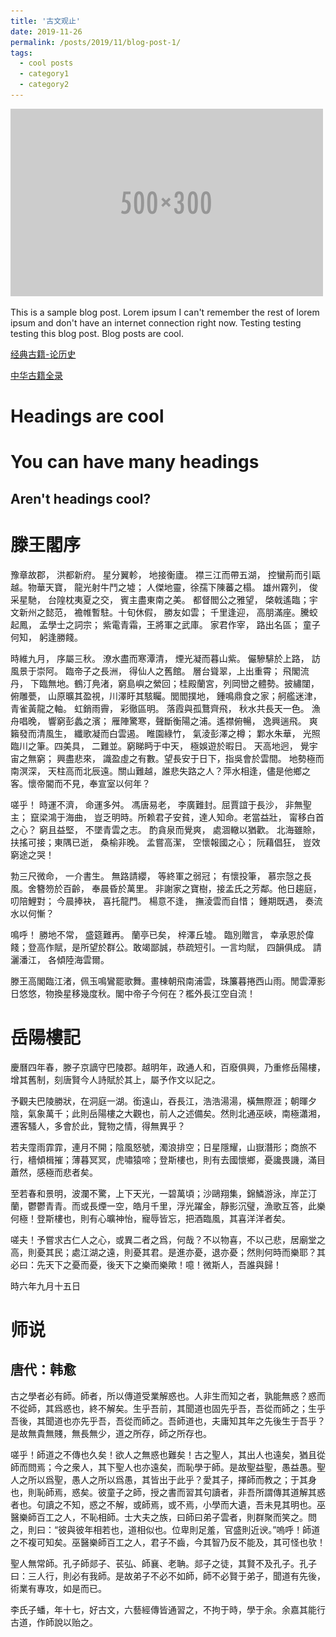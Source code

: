 ```yaml
---
title: '古文观止'
date: 2019-11-26
permalink: /posts/2019/11/blog-post-1/
tags:
  - cool posts
  - category1
  - category2
---
```


<img src='/images/500x300.png'>



This is a sample blog post. Lorem ipsum I can't remember the rest of lorem ipsum and don't have an internet connection right now. Testing testing testing this blog post. Blog posts are cool.

[经典古籍-论历史](https://www.zglscom.com/jdgj/)

[中华古籍全录](http://guji.artx.cn/)

Headings are cool
======

You can have many headings
======

Aren't headings cool?
------

滕王閣序
======
豫章故郡， 洪都新府。 星分翼軫， 地接衡廬。 襟三江而帶五湖， 控蠻荊而引甌越。物華天寶， 龍光射牛鬥之墟； 人傑地靈，徐孺下陳蕃之榻。 雄州霧列， 俊采星馳， 台隍枕夷夏之交， 賓主盡東南之美。 都督閻公之雅望， 棨戟遙臨；宇文新州之懿范， 襜帷暫駐。十旬休假， 勝友如雲； 千里逢迎， 高朋滿座。騰蛟起鳳， 孟學士之詞宗； 紫電青霜，王將軍之武庫。 家君作宰， 路出名區； 童子何知， 躬逢勝餞。

時維九月， 序屬三秋。 潦水盡而寒潭清， 煙光凝而暮山紫。 儼驂騑於上路， 訪風景于崇阿。 臨帝子之長洲， 得仙人之舊館。 層台聳翠，上出重霄； 飛閣流丹， 下臨無地。鶴汀鳧渚，窮島嶼之縈回；桂殿蘭宮，列岡巒之體勢。披繡闥， 俯雕甍， 山原曠其盈視，川澤盱其駭矚。閭閻撲地， 鍾鳴鼎食之家；舸艦迷津， 青雀黃龍之軸。 虹銷雨霽， 彩徹區明。 落霞與孤鶩齊飛， 秋水共長天一色。 漁舟唱晚， 響窮彭蠡之濱； 雁陣驚寒，聲斷衡陽之浦。遙襟俯暢， 逸興遄飛。 爽籟發而清風生， 纖歌凝而白雲遏。 睢園綠竹， 氣淩彭澤之樽； 鄴水朱華， 光照臨川之筆。四美具， 二難並。窮睇眄于中天， 極娛遊於暇日。 天高地迥， 覺宇宙之無窮； 興盡悲來， 識盈虛之有數。望長安于日下，指吳會於雲間。 地勢極而南溟深， 天柱高而北辰遠。關山難越，誰悲失路之人？萍水相逢，儘是他鄉之客。懷帝閽而不見，奉宣室以何年？

嗟乎！ 時運不濟， 命運多舛。 馮唐易老， 李廣難封。屈賈誼于長沙， 非無聖主； 竄梁鴻于海曲， 豈乏明時。所赖君子安貧，達人知命。老當益壯， 甯移白首之心？ 窮且益堅， 不墜青雲之志。 酌貪泉而覺爽， 處涸轍以猶歡。 北海雖賒， 扶搖可接；東隅已逝， 桑榆非晚。 孟嘗高潔， 空懷報國之心； 阮藉倡狂， 豈效窮途之哭！

勃三尺微命， 一介書生。 無路請纓， 等終軍之弱冠； 有懷投筆， 慕宗愨之長風。舍簪笏於百齡， 奉晨昏於萬里。 非謝家之寶樹，接孟氏之芳鄰。他日趨庭， 叨陪鯉對； 今晨捧袂， 喜托龍門。 楊意不逢， 撫淩雲而自惜； 鍾期既遇， 奏流水以何慚？

鳴呼！ 勝地不常， 盛筵難再。 蘭亭已矣， 梓澤丘墟。 臨別贈言， 幸承恩於偉餞；登高作賦，是所望於群公。敢竭鄙誠，恭疏短引。一言均賦， 四韻俱成。 請灑潘江， 各傾陸海雲爾。

滕王高閣臨江渚，佩玉鳴鸞罷歌舞。畫棟朝飛南浦雲，珠簾暮捲西山雨。閒雲潭影日悠悠，物換星移幾度秋。閣中帝子今何在？檻外長江空自流！

岳陽樓記
=======
慶曆四年春，滕子京謫守巴陵郡。越明年，政通人和，百廢俱興，乃重修岳陽樓，增其舊制，刻唐賢今人詩賦於其上，屬予作文以記之。

予觀夫巴陵勝狀，在洞庭一湖。銜遠山，吞長江，浩浩湯湯，橫無際涯；朝暉夕陰，氣象萬千；此則岳陽樓之大觀也，前人之述備矣。然則北通巫峽，南極瀟湘，遷客騷人，多會於此，覽物之情，得無異乎？

若夫霪雨霏霏，連月不開；陰風怒號，濁浪排空；日星隱耀，山嶽潛形；商旅不行，檣傾楫摧；薄暮冥冥，虎嘯猿啼；登斯樓也，則有去國懷鄉，憂讒畏譏，滿目蕭然，感極而悲者矣。

至若春和景明，波瀾不驚，上下天光，一碧萬頃；沙鷗翔集，錦鱗游泳，岸芷汀蘭，鬱鬱青青。而或長煙一空，皓月千里，浮光躍金，靜影沉璧，漁歌互答，此樂何極！登斯樓也，則有心曠神怡，寵辱皆忘，把酒臨風，其喜洋洋者矣。

嗟夫！予嘗求古仁人之心，或異二者之爲，何哉？不以物喜，不以己悲，居廟堂之高，則憂其民；處江湖之遠，則憂其君。是進亦憂，退亦憂；然則何時而樂耶？其必曰：先天下之憂而憂，後天下之樂而樂歟！噫！微斯人，吾誰與歸！

時六年九月十五日 



师说
======

唐代：韩愈
------

古之學者必有師。師者，所以傳道受業解惑也。人非生而知之者，孰能無惑？惑而不從師，其爲惑也，終不解矣。生乎吾前，其聞道也固先乎吾，吾從而師之；生乎吾後，其聞道也亦先乎吾，吾從而師之。吾師道也，夫庸知其年之先後生于吾乎？是故無貴無賤，無長無少，道之所存，師之所存也。

嗟乎！師道之不傳也久矣！欲人之無惑也難矣！古之聖人，其出人也遠矣，猶且從師而問焉；今之衆人，其下聖人也亦遠矣，而恥學于師。是故聖益聖，愚益愚。聖人之所以爲聖，愚人之所以爲愚，其皆出于此乎？愛其子，擇師而教之；于其身也，則恥師焉，惑矣。彼童子之師，授之書而習其句讀者，非吾所謂傳其道解其惑者也。句讀之不知，惑之不解，或師焉，或不焉，小學而大遺，吾未見其明也。巫醫樂師百工之人，不恥相師。士大夫之族，曰師曰弟子雲者，則群聚而笑之。問之，則曰：“彼與彼年相若也，道相似也。位卑則足羞，官盛則近谀。”嗚呼！師道之不複可知矣。巫醫樂師百工之人，君子不齒，今其智乃反不能及，其可怪也欤！

聖人無常師。孔子師郯子、苌弘、師襄、老聃。郯子之徒，其賢不及孔子。孔子曰：三人行，則必有我師。是故弟子不必不如師，師不必賢于弟子，聞道有先後，術業有專攻，如是而已。

李氏子蟠，年十七，好古文，六藝經傳皆通習之，不拘于時，學于余。余嘉其能行古道，作師說以贻之。
